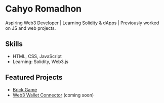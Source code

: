 # Cahyo Romadhon
Aspiring Web3 Developer | Learning Solidity & dApps | Previously worked on JS and web projects.

## Skills
- HTML, CSS, JavaScript
- Learning: Solidity, Web3.js

## Featured Projects
- [Brick Game](https://github.com/cahyoromadhon/brickgame)
- [Web3 Wallet Connector](https://github.com/cahyoromadhon/web3-wallet-connector) (coming soon)
